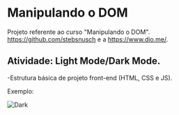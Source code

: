 # Manipulando o DOM

Projeto referente ao curso "Manipulando o DOM". https://github.com/stebsnusch e a https://www.dio.me/.

## Atividade: Light Mode/Dark Mode.

-Estrutura básica de projeto front-end (HTML, CSS e JS).

Exemplo:

   

   ![Dark](https://user-images.githubusercontent.com/101275634/169557126-e8cf8608-0482-45a9-a08b-d841db4960f5.gif)

